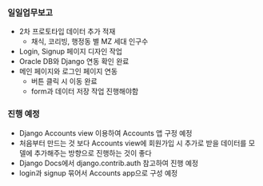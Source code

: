 ### 일일업무보고
- 2차 프로토타입 데이터 추가 적재
  - 채식, 코리빙, 행정동 별 MZ 세대 인구수
- Login, Signup 페이지 디자인 작업
- Oracle DB와 Django 연동 확인 완료
- 메인 페이지와 로그인 페이지 연동
  - 버튼 클릭 시 이동 완료
  - form과 데이터 저장 작업 진행해야함

### 진행 예정
- Django Accounts view 이용하여 Accounts 앱 구정 예정
- 처음부터 만드는 것 보다 Accounts view에 회원가입 시 추가로 받을 데이터를 모델에 추가해주는 방향으로 진행하는 것이 좋다
- Django Docs에서 django.contrib.auth 참고하여 진행 예정
- login과 signup 묶어서 Accounts app으로 구성 예정
